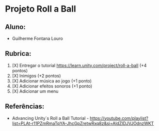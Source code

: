 # Projeto Roll a Ball

## Aluno:

- Guilherme Fontana Louro

## Rubrica:

1. [X] Entregar o tutorial https://learn.unity.com/project/roll-a-ball (+4 pontos)
2. [X] Inimigos (+2 pontos)
3. [X] Adicionar música ao jogo (+1 ponto)
4. [X] Adicionar efeitos sonoros (+1 ponto)
5. [X] Adicionar um menu

## Referências:

- Advancing Unity´s Roll a Ball Tutorial - https://youtube.com/playlist?list=PLAt-r11PZmRmaTqYA-JhcGpZretwRxq8z&si=AldZIDJVJOdnzWKT


